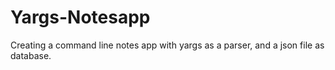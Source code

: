 # Yargs-Notesapp
Creating a command line notes app with yargs as a parser, and a json file as database.
